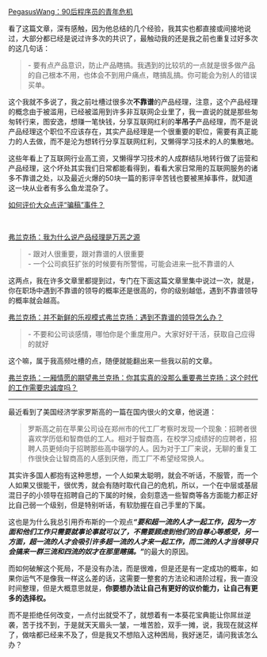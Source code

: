 <p></p><a href="https://zhuanlan.zhihu.com/p/52160600" data-draft-node="block" data-draft-type="link-card" data-image="https://pic1.zhimg.com/v2-991339a2adb058a4506cab8102ca4130_180x120.jpg" data-image-width="640" data-image-height="360" class="internal">PegasusWang：90后程序员的青年危机</a><p>看了这篇文章，深有感触，因为他总结的几个经验，我其实也都直接或间接地说过，大部分都已经是说过许多次的共识了，最触动我的还是我之前也重复过好多次的这几句话：</p><blockquote>- 要有点产品意识，防止产品瞎搞。我遇到的比较坑的一点就是很多做产品的自己根本不用，也体会不到用户痛点，瞎搞乱搞。你可能会为别人的错误买单。</blockquote><p>这个我就不多说了，我之前吐槽过很多次<b>不靠谱</b>的产品经理，注意，这个产品经理的概念由于被滥用，已经被滥用到许多非互联网企业里了，我一直说的就是那些匆匆转行来，图安逸，想赚一笔快钱，分享互联网红利的<b>半吊子</b>产品经理，而不是说产品经理这个职位不应该存在，其实产品经理是一个很重要的职位，需要有真正能力的人去做，而不是沦为想转行分享互联网红利，又懒得学习技术的人的集散地。</p><p>这些年看上了互联网行业高工资，又懒得学习技术的人成群结队地转行做了运营和产品经理，这个坏处其实我们日常都能看得到，看看大家日常用的互联网服务的诸多不靠谱之处，以及最近火爆的50块一篇的影评辛苦钱也要被黑掉事件，就知道这一块从业者有多么鱼龙混杂了。</p><a href="https://www.zhihu.com/question/304909095/answer/547147282" data-draft-node="block" data-draft-type="link-card" data-image="https://pic1.zhimg.com/v2-5d93a3f7f377bb8184c29953947d57cc_ipico.jpg" data-image-width="666" data-image-height="706" class="internal">如何评价大众点评“骗稿”事件？</a><p class="ztext-empty-paragraph"><br/></p><a href="https://zhuanlan.zhihu.com/p/41446347" data-draft-node="block" data-draft-type="link-card" data-image="https://pic1.zhimg.com/v2-9dcbc4142d4b289344b04c9b2de8862c_ipico.jpg" data-image-width="672" data-image-height="667" class="internal">弗兰克扬：我为什么说产品经理是万恶之源</a><blockquote>- 跟对人很重要，跟对靠谱的人很重要<br/>- 一个公司疯狂扩张的时候要有所警惕，可能会进来一批不靠谱的人</blockquote><p>这两点，我在许多文章里都提到过，专门在下面这篇文章里集中说过一次，就是，你在职场中遇到不靠谱的领导的概率还是很高的，你的级别越低，遇到不靠谱领导的概率就会越高。</p><a href="https://zhuanlan.zhihu.com/p/24634308" data-draft-node="block" data-draft-type="link-card" class="internal">弗兰克扬：并不新鲜的乐视模式</a><a href="https://zhuanlan.zhihu.com/p/47018441" data-draft-node="block" data-draft-type="link-card" class="internal">弗兰克扬：遇到不靠谱的领导怎么办？</a><blockquote>- 不要和公司谈感情，哪怕你是个重度用户。大家好好干活，获取自己应得的就好</blockquote><p>这个嘛，属于我高频吐槽的点，随便就能翻出来一些我以前的文章。</p><a href="https://zhuanlan.zhihu.com/p/42717196" data-draft-node="block" data-draft-type="link-card" data-image="https://pic3.zhimg.com/v2-e1f5cbe856527e807ca2827a53823442_180x120.jpg" data-image-width="1191" data-image-height="327" class="internal">弗兰克扬：一厢情愿的期望</a><a href="https://zhuanlan.zhihu.com/p/39694604" data-draft-node="block" data-draft-type="link-card" data-image="https://pic1.zhimg.com/v2-bf67fe08e86ba45d5e3aaefdbfd446b0_ipico.jpg" data-image-width="588" data-image-height="542" class="internal">弗兰克扬：你其实真的没那么重要</a><a href="https://zhuanlan.zhihu.com/p/24554895" data-draft-node="block" data-draft-type="link-card" class="internal">弗兰克扬：这个时代的工作需要忠诚度吗？</a><hr/><p>最近看到了美国经济学家罗斯高的一篇在国内很火的文章，他说道：</p><blockquote>罗斯高之前在苹果公司设在郑州市的代工厂考察时发现一个现象：招聘者很喜欢学历低和智商低的工人。相对于智商高，在校学习成绩好的应聘者，招聘人员更倾向于招聘那些高中辍学的人。因为对于工厂来说，无聊的重复工作很快会让智商高的人感到厌倦，而工厂不希望经常换人。</blockquote><p>其实许多国人都抱有这种思想，一个人如果太聪明，就会不听话，不服管，而一个人如果又很能干，很优秀，就会有随时取代自己的危机，所以，一个在中层或基层混日子的小领导在招聘自己的下属的时候，会刻意选一些智商等各方面能力都正好比自己弱一个级别，但是特别听话，有软肋握在自己手里的下属。</p><p>这也是为什么我总引用乔布斯的一个观点<b><i>“要和超一流的人才一起工作，因为一方面和他们工作只需要就事论事就可以了，不需要顾虑到他们的自尊心等感受，另一方面，超一流的人才会吸引许多超一流的人才来一起工作，而二流的人才当领导只会搞来一群三流和四流的奴才在那里瞎搞。”</i></b>的最大的原因。</p><p>而如何破解这个死局，不是没有办法，而是很难，但是还是有一定成功的概率，如果你运气不是像我一样这么差的话，这需要一整套的方法论和进阶过程，我一直没时间整理，但是大概意思就是，<b>你要想办法让自己有更好的议价能力，让自己有更多的选择权。</b></p><p>而不是拒绝任何改变，一点付出就受不了，就想着有一本葵花宝典能让你屌丝逆袭，苦于找不到，于是就天天眉头一皱，一堆苦脸，双手一摊，说，我现在就这样了，做啥都已经来不及了，但是我又不想陷入这种困局，我好迷茫，请问我该怎么办？</p>